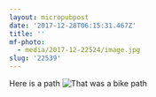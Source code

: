 ```yaml
---
layout: micropubpost
date: '2017-12-28T06:15:31.467Z'
title: ''
mf-photo:
  - media/2017-12-22524/image.jpg
slug: '22539'
---
```

Here is a path
![That was a bike path](http://reeceorbuck.github.io/media/2017-12-22524/image.jpg "Bike path")